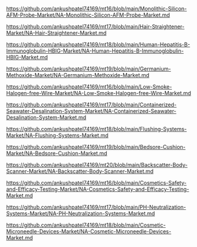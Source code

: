 <p><a href="https://github.com/ankushpatel74169/mt16/blob/main/Monolithic-Silicon-AFM-Probe-Market/NA-Monolithic-Silicon-AFM-Probe-Market.md">https://github.com/ankushpatel74169/mt16/blob/main/Monolithic-Silicon-AFM-Probe-Market/NA-Monolithic-Silicon-AFM-Probe-Market.md</a></p><p><a href="https://github.com/ankushpatel74169/mt17/blob/main/Hair-Straightener-Market/NA-Hair-Straightener-Market.md">https://github.com/ankushpatel74169/mt17/blob/main/Hair-Straightener-Market/NA-Hair-Straightener-Market.md</a></p><p><a href="https://github.com/ankushpatel74169/mt18/blob/main/Human-Hepatitis-B-Immunoglobulin-HBIG-Market/NA-Human-Hepatitis-B-Immunoglobulin-HBIG-Market.md">https://github.com/ankushpatel74169/mt18/blob/main/Human-Hepatitis-B-Immunoglobulin-HBIG-Market/NA-Human-Hepatitis-B-Immunoglobulin-HBIG-Market.md</a></p><p><a href="https://github.com/ankushpatel74169/mt19/blob/main/Germanium-Methoxide-Market/NA-Germanium-Methoxide-Market.md">https://github.com/ankushpatel74169/mt19/blob/main/Germanium-Methoxide-Market/NA-Germanium-Methoxide-Market.md</a></p><p><a href="https://github.com/ankushpatel74169/mt16/blob/main/Low-Smoke-Halogen-free-Wire-Market/NA-Low-Smoke-Halogen-free-Wire-Market.md">https://github.com/ankushpatel74169/mt16/blob/main/Low-Smoke-Halogen-free-Wire-Market/NA-Low-Smoke-Halogen-free-Wire-Market.md</a></p><p><a href="https://github.com/ankushpatel74169/mt17/blob/main/Containerized-Seawater-Desalination-System-Market/NA-Containerized-Seawater-Desalination-System-Market.md">https://github.com/ankushpatel74169/mt17/blob/main/Containerized-Seawater-Desalination-System-Market/NA-Containerized-Seawater-Desalination-System-Market.md</a></p><p><a href="https://github.com/ankushpatel74169/mt18/blob/main/Flushing-Systems-Market/NA-Flushing-Systems-Market.md">https://github.com/ankushpatel74169/mt18/blob/main/Flushing-Systems-Market/NA-Flushing-Systems-Market.md</a></p><p><a href="https://github.com/ankushpatel74169/mt19/blob/main/Bedsore-Cushion-Market/NA-Bedsore-Cushion-Market.md">https://github.com/ankushpatel74169/mt19/blob/main/Bedsore-Cushion-Market/NA-Bedsore-Cushion-Market.md</a></p><p><a href="https://github.com/ankushpatel74169/mt20/blob/main/Backscatter-Body-Scanner-Market/NA-Backscatter-Body-Scanner-Market.md">https://github.com/ankushpatel74169/mt20/blob/main/Backscatter-Body-Scanner-Market/NA-Backscatter-Body-Scanner-Market.md</a></p><p><a href="https://github.com/ankushpatel74169/mt16/blob/main/Cosmetics-Safety-and-Efficacy-Testing-Market/NA-Cosmetics-Safety-and-Efficacy-Testing-Market.md">https://github.com/ankushpatel74169/mt16/blob/main/Cosmetics-Safety-and-Efficacy-Testing-Market/NA-Cosmetics-Safety-and-Efficacy-Testing-Market.md</a></p><p><a href="https://github.com/ankushpatel74169/mt17/blob/main/PH-Neutralization-Systems-Market/NA-PH-Neutralization-Systems-Market.md">https://github.com/ankushpatel74169/mt17/blob/main/PH-Neutralization-Systems-Market/NA-PH-Neutralization-Systems-Market.md</a></p><p><a href="https://github.com/ankushpatel74169/mt18/blob/main/Cosmetic-Microneedle-Devices-Market/NA-Cosmetic-Microneedle-Devices-Market.md">https://github.com/ankushpatel74169/mt18/blob/main/Cosmetic-Microneedle-Devices-Market/NA-Cosmetic-Microneedle-Devices-Market.md</a></p>
